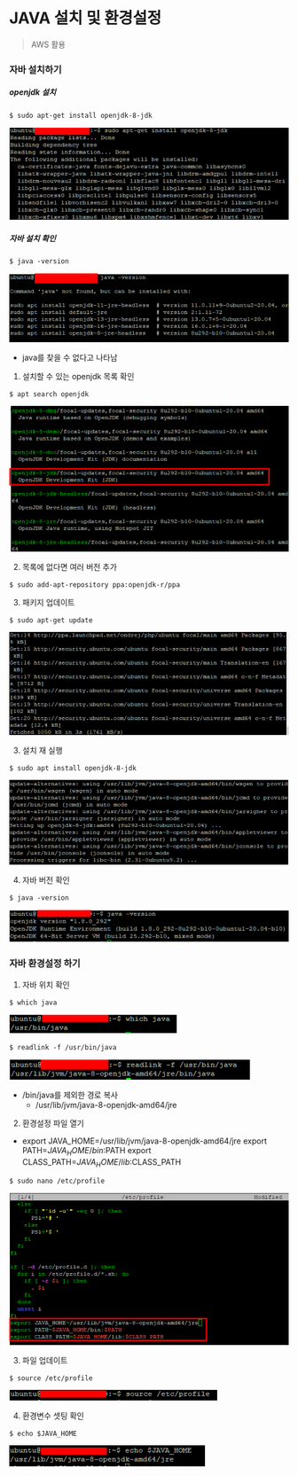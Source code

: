 # JAVA 설치 및 환경설정

> AWS 활용



### 자바 설치하기

##### openjdk 설치

```shell
$ sudo apt-get install openjdk-8-jdk
```

![image-20210916224658536](java.assets/image-20210916224658536.png)

##### 자바 설치 확인

```shell
$ java -version
```

![image-20210916224804501](java.assets/image-20210916224804501.png)

- java를 찾을 수 없다고 나타남

1. 설치할 수 있는 openjdk 목록 확인

```shell
$ apt search openjdk
```

![image-20210916225055654](java.assets/image-20210916225055654.png)

2. 목록에 없다면 여러 버전 추가

```shell
$ sudo add-apt-repository ppa:openjdk-r/ppa
```

3. 패키지 업데이트

```shell
$ sudo apt-get update
```

![image-20210916225201837](java.assets/image-20210916225201837.png)

3. 설치 재 실행

```shell
$ sudo apt install openjdk-8-jdk
```

![image-20210916225441860](java.assets/image-20210916225441860.png)

4. 자바 버전 확인

```shell
$ java -version
```

![image-20210916225512962](java.assets/image-20210916225512962.png)



### 자바 환경설정 하기

1. 자바 위치 확인

```shell
$ which java
```

![image-20210916225612919](java.assets/image-20210916225612919.png)

```shell
$ readlink -f /usr/bin/java
```

![image-20210916225709271](java.assets/image-20210916225709271.png)

- /bin/java를 제외한 경로 복사
  - /usr/lib/jvm/java-8-openjdk-amd64/jre

2. 환경설정 파일 열기

- export JAVA_HOME=/usr/lib/jvm/java-8-openjdk-amd64/jre
  export PATH=$JAVA_HOME/bin:$PATH
  export CLASS_PATH=$JAVA_HOME/lib:$CLASS_PATH

```shell
$ sudo nano /etc/profile
```

![image-20210916230106643](java.assets/image-20210916230106643.png)

3. 파일 업데이트

```shell
$ source /etc/profile
```

![image-20210916230303375](java.assets/image-20210916230303375.png)

4. 환경변수 셋팅 확인

```shell
$ echo $JAVA_HOME
```

![image-20210916230652216](java.assets/image-20210916230652216.png)